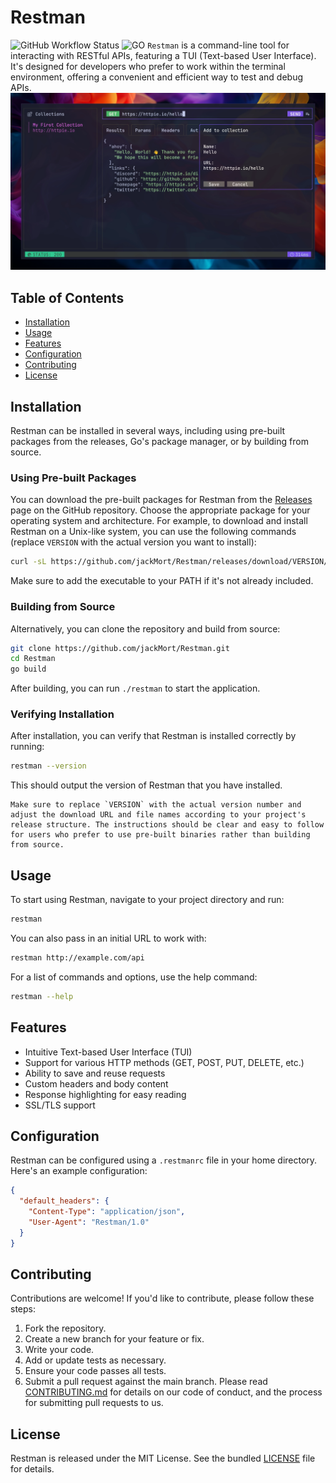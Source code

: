 # Restman
![GitHub Workflow Status](http://img.shields.io/github/actions/workflow/status/jackMort/Restman/go.yml?branch=main&style=for-the-badge)
![GO](https://img.shields.io/badge/Made%20with%20GO-white.svg?style=for-the-badge&logo=go)
`Restman` is a command-line tool for interacting with RESTful APIs, featuring a TUI (Text-based User Interface). It's designed for developers who prefer to work within the terminal environment, offering a convenient and efficient way to test and debug APIs.
![preview image](https://github.com/jackMort/Restman/blob/media/preview.png?raw=true)
## Table of Contents
- [Installation](#installation)
- [Usage](#usage)
- [Features](#features)
- [Configuration](#configuration)
- [Contributing](#contributing)
- [License](#license)

## Installation
Restman can be installed in several ways, including using pre-built packages from the releases, Go's package manager, or by building from source.

### Using Pre-built Packages
You can download the pre-built packages for Restman from the [Releases](https://github.com/jackMort/Restman/releases) page on the GitHub repository. Choose the appropriate package for your operating system and architecture.
For example, to download and install Restman on a Unix-like system, you can use the following commands (replace `VERSION` with the actual version you want to install):
```bash
curl -sL https://github.com/jackMort/Restman/releases/download/VERSION/restman_VERSION_Linux_x86_64.tar.gz | tar -xz -C /usr/local/bin
```
Make sure to add the executable to your PATH if it's not already included.

### Building from Source
Alternatively, you can clone the repository and build from source:
```bash
git clone https://github.com/jackMort/Restman.git
cd Restman
go build
```
After building, you can run `./restman` to start the application.

### Verifying Installation
After installation, you can verify that Restman is installed correctly by running:
```bash
restman --version
```
This should output the version of Restman that you have installed.
```
Make sure to replace `VERSION` with the actual version number and adjust the download URL and file names according to your project's release structure. The instructions should be clear and easy to follow for users who prefer to use pre-built binaries rather than building from source.
```

## Usage
To start using Restman, navigate to your project directory and run:
```bash
restman
```
You can also pass in an initial URL to work with:
```bash
restman http://example.com/api
```
For a list of commands and options, use the help command:
```bash
restman --help
```
## Features
- Intuitive Text-based User Interface (TUI)
- Support for various HTTP methods (GET, POST, PUT, DELETE, etc.)
- Ability to save and reuse requests
- Custom headers and body content
- Response highlighting for easy reading
- SSL/TLS support
## Configuration
Restman can be configured using a `.restmanrc` file in your home directory. Here's an example configuration:
```json
{
  "default_headers": {
    "Content-Type": "application/json",
    "User-Agent": "Restman/1.0"
  }
}
```
## Contributing
Contributions are welcome! If you'd like to contribute, please follow these steps:
1. Fork the repository.
2. Create a new branch for your feature or fix.
3. Write your code.
4. Add or update tests as necessary.
5. Ensure your code passes all tests.
6. Submit a pull request against the main branch.
Please read [CONTRIBUTING.md](CONTRIBUTING.md) for details on our code of conduct, and the process for submitting pull requests to us.
## License
Restman is released under the MIT License. See the bundled [LICENSE](LICENSE) file for details.
